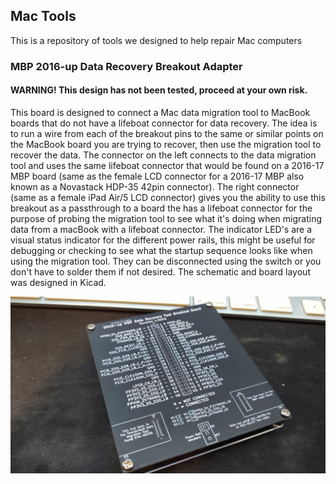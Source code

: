 ## Mac Tools
This is a repository of tools we designed to help repair Mac computers

### MBP 2016-up Data Recovery Breakout Adapter
#### WARNING! This design has not been tested, proceed at your own risk.
This board is designed to connect a Mac data migration tool to MacBook boards that do not have a lifeboat connector for data recovery. The idea is to run a wire from each of the breakout pins to the same or similar points on the MacBook board you are trying to recover, then use the migration tool to recover the data. The connector on the left connects to the data migration tool and uses the same lifeboat connector that would be found on a 2016-17 MBP board (same as the female LCD connector for a 2016-17 MBP also known as a Novastack HDP-35 42pin connector). The right connector (same as a female iPad Air/5 LCD connector) gives you the ability to use this breakout as a passthrough to a board the has a lifeboat connector for the purpose of probing the migration tool to see what it's doing when migrating data from a macBook with a lifeboat connector. The indicator LED's are a visual status indicator for the different power rails, this might be useful for debugging or checking to see what the startup sequence looks like when using the migration tool. They can be disconnected using the switch or you don't have to solder them if not desired. The schematic and board layout was designed in Kicad.

![3Bit color setup](images/mbprecoverytool.jpg)
